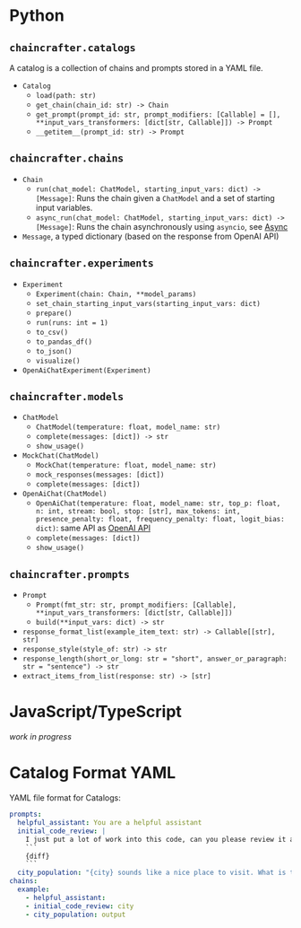 # Python

## `chaincrafter.catalogs`
A catalog is a collection of chains and prompts stored in a YAML file.

- `Catalog`
    - `load(path: str)`
    - `get_chain(chain_id: str) -> Chain`
    - `get_prompt(prompt_id: str, prompt_modifiers: [Callable] = [], **input_vars_transformers: [dict[str, Callable]]) -> Prompt`
    - `__getitem__(prompt_id: str) -> Prompt`

## `chaincrafter.chains`
- `Chain`
    - `run(chat_model: ChatModel, starting_input_vars: dict) -> [Message]`: Runs the chain given a `ChatModel` and a set of starting input variables. 
    - `async_run(chat_model: ChatModel, starting_input_vars: dict) -> [Message]`: Runs the chain asynchronously using `asyncio`, see [Async](./async.md)
- `Message`, a typed dictionary (based on the response from OpenAI API)

## `chaincrafter.experiments`
- `Experiment`
    - `Experiment(chain: Chain, **model_params)`
    - `set_chain_starting_input_vars(starting_input_vars: dict)`
    - `prepare()`
    - `run(runs: int = 1)`
    - `to_csv()`
    - `to_pandas_df()`
    - `to_json()`
    - `visualize()`
- `OpenAiChatExperiment(Experiment)` 

## `chaincrafter.models`
- `ChatModel`
    - `ChatModel(temperature: float, model_name: str)`
    - `complete(messages: [dict]) -> str`
    - `show_usage()`
- `MockChat(ChatModel)`
    - `MockChat(temperature: float, model_name: str)`
    - `mock_responses(messages: [dict])`
    - `complete(messages: [dict])`
- `OpenAiChat(ChatModel)`
    - `OpenAiChat(temperature: float, model_name: str, top_p: float, n: int, stream: bool, stop: [str], max_tokens: int, presence_penalty: float, frequency_penalty: float, logit_bias: dict)`: same API as [OpenAI API](https://platform.openai.com/docs/api-reference/chat/create)
    - `complete(messages: [dict])`
    - `show_usage()`

## `chaincrafter.prompts`
- `Prompt`
    - `Prompt(fmt_str: str, prompt_modifiers: [Callable], **input_vars_transformers: [dict[str, Callable]])`
    - `build(**input_vars: dict) -> str`
- `response_format_list(example_item_text: str) -> Callable[[str], str]`
- `response_style(style_of: str) -> str`
- `response_length(short_or_long: str = "short", answer_or_paragraph: str = "sentence") -> str`
- `extract_items_from_list(response: str) -> [str]`

# JavaScript/TypeScript

*work in progress*

# Catalog Format YAML
YAML file format for Catalogs:

```yaml
prompts:
  helpful_assistant: You are a helpful assistant
  initial_code_review: |
    I just put a lot of work into this code, can you please review it and offer suggestions for improvement? Do not write any code.
    ```
    {diff}
    ```
  city_population: "{city} sounds like a nice place to visit. What is the population of {city}?"
chains:
  example:
    - helpful_assistant:
    - initial_code_review: city
    - city_population: output
``` 
